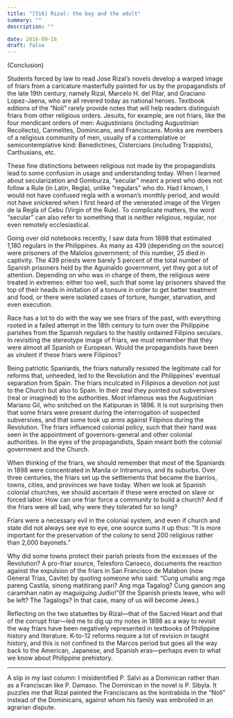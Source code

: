```yaml
---
title: "[516] Rizal: the boy and the adult"
summary: ""
description: ""

date: 2016-09-16
draft: false
---
```


(Conclusion)

Students forced by law to read Jose Rizal’s novels develop a warped image of friars from a caricature masterfully painted for us by the propagandists of the late 19th century, namely Rizal, Marcelo H. del Pilar, and Graciano Lopez-Jaena, who are all revered today as national heroes. Textbook editions of the “Noli” rarely provide notes that will help readers distinguish friars from other religious orders. Jesuits, for example, are not friars, like the four mendicant orders of men: Augustinians (including Augustinian Recollects), Carmelites, Dominicans, and Franciscans. Monks are members of a religious community of men, usually of a contemplative or semicontemplative kind: Benedictines, Cistercians (including Trappists), Carthusians, etc.

These fine distinctions between religious not made by the propagandists lead to some confusion in usage and understanding today. When I learned about secularization and Gomburza, “secular” meant a priest who does not follow a Rule (in Latin, Regla), unlike “regulars” who do. Had I known, I would not have confused regla with a woman’s monthly period, and would not have snickered when I first heard of the venerated image of the Virgen de la Regla of Cebu (Virgin of the Rule). To complicate matters, the word “secular” can also refer to something that is neither religious, regular, nor even remotely ecclesiastical.

Going over old notebooks recently, I saw data from 1898 that estimated 1,180 regulars in the Philippines. As many as 439 (depending on the source) were prisoners of the Malolos government; of this number, 25 died in captivity. The 439 priests were barely 5 percent of the total number of Spanish prisoners held by the Aguinaldo government, yet they got a lot of attention. Depending on who was in charge of them, the religious were treated in extremes: either too well, such that some lay prisoners shaved the top of their heads in imitation of a tonsure in order to get better treatment and food, or there were isolated cases of torture, hunger, starvation, and even execution.

Race has a lot to do with the way we see friars of the past, with everything rooted in a failed attempt in the 18th century to turn over the Philippine parishes from the Spanish regulars to the hastily ordained Filipino seculars. In revisiting the stereotype image of friars, we must remember that they were almost all Spanish or European. Would the propagandists have been as virulent if these friars were Filipinos?

Being patriotic Spaniards, the friars naturally resisted the legitimate call for reforms that, unheeded, led to the Revolution and the Philippines’ eventual separation from Spain. The friars inculcated in Filipinos a devotion not just to the Church but also to Spain. In their zeal they pointed out subversives (real or imagined) to the authorities. Most infamous was the Augustinian Mariano Gil, who snitched on the Katipunan in 1896. It is not surprising then that some friars were present during the interrogation of suspected subversives, and that some took up arms against Filipinos during the Revolution. The friars influenced colonial policy, such that their hand was seen in the appointment of governors-general and other colonial authorities. In the eyes of the propagandists, Spain meant both the colonial government and the Church.

When thinking of the friars, we should remember that most of the Spaniards in 1898 were concentrated in Manila or Intramuros, and its suburbs. Over three centuries, the friars set up the settlements that became the barrios, towns, cities, and provinces we have today. When we look at Spanish colonial churches, we should ascertain if these were erected on slave or forced labor. How can one friar force a community to build a church? And if the friars were all bad, why were they tolerated for so long?

Friars were a necessary evil in the colonial system, and even if church and state did not always see eye to eye, one source sums it up thus: “It is more important for the preservation of the colony to send 200 religious rather than 2,000 bayonets.”

Why did some towns protect their parish priests from the excesses of the Revolution? A pro-friar source, Telesforo Canseco, documents the reaction against the expulsion of the friars in San Francisco de Malabon (now General Trias, Cavite) by quoting someone who said: “Cung umalis ang mga pareng Castila, sinong matitirang pari? Ang mga Tagalog? Cung ganoon ang caramihan natin ay maguiguing Judio!”(If the Spanish priests leave, who will be left? The Tagalogs? In that case, many of us will become Jews.)

Reflecting on the two statuettes by Rizal—that of the Sacred Heart and that of the corrupt friar—led me to dig up my notes in 1898 as a way to revisit the way friars have been negatively represented in textbooks of Philippine history and literature. K-to-12 reforms require a lot of revision in taught history, and this is not confined to the Marcos period but goes all the way back to the American, Japanese, and Spanish eras—perhaps even to what we know about Philippine prehistory.

* * *

A slip in my last column: I misidentified P. Salvi as a Dominican rather than as a Franciscan like P. Damaso. The Dominican in the novel is P. Sibyla. It puzzles me that Rizal painted the Franciscans as the kontrabida in the “Noli” instead of the Dominicans, against whom his family was embroiled in an agrarian dispute.
